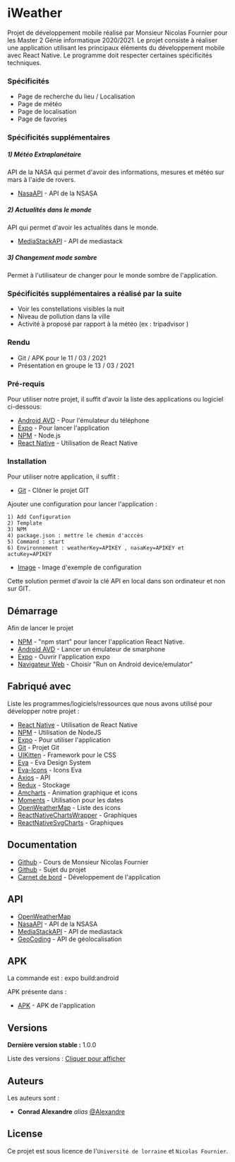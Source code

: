 # iWeather

Projet de développement mobile réalisé par Monsieur Nicolas Fournier pour les Master 2 Génie informatique 2020/2021.
Le projet consiste à réaliser une application utilisant les principaux éléments du développement mobile avec React Native.
Le programme doit respecter certaines spécificités techniques.

### Spécificités

- Page de recherche du lieu / Localisation
- Page de météo
- Page de localisation 
- Page de favories

### Spécificités supplémentaires

 ##### 1) Météo Extraplanétaire
 
 API de la NASA qui permet d'avoir des informations, mesures et météo sur mars à l'aide de rovers.
- [NasaAPI](https://api.nasa.gov/#signUp) - API de la NSASA

 ##### 2) Actualités dans le monde
 
 API qui permet d'avoir les actualités dans le monde.
- [MediaStackAPI](https://mediastack.com/documentation) - API de mediastack

 ##### 3) Changement mode sombre

Permet à l'utilisateur de changer pour le monde sombre de l'application.

### Spécificités supplémentaires a réalisé par la suite

- Voir les constellations visibles la nuit
- Niveau de pollution dans la ville
- Activité à proposé par rapport à la météo (ex : tripadvisor )

### Rendu

- Git / APK pour le 11 / 03 / 2021
- Présentation en groupe le 13 / 03 / 2021

### Pré-requis

Pour utiliser notre projet, il suffit d'avoir la liste des applications ou logiciel ci-dessous:

- [Android AVD](https://developer.android.com/studio/run/emulator) - Pour l'émulateur du téléphone
- [Expo](https://expo.io/) - Pour lancer l'application 
- [NPM](https://www.npmjs.com/) -  Node.js
- [React Native](https://docs.expo.io/) - Utilisation de React Native

### Installation

Pour utiliser notre application, il suffit :

* [Git](https://github.com/AlexandreConrad/iWeather) - Clôner le projet GIT

Ajouter une configuration pour lancer l'application :

    1) Add Configuration
    2) Template
    3) NPM
    4) package.json : mettre le chemin d'acccès
    5) Command : start
    6) Environnement : weatherKey=APIKEY , nasaKey=APIKEY et actuKey=APIKEY
    
* [Image](https://github.com/AlexandreConrad/iWeather/blob/main/docs/ConfigurationEnvironnement.PNG) - Image d'exemple de configuration

Cette solution permet d'avoir la clé API en local dans son ordinateur et non sur GIT.

## Démarrage

Afin de lancer le projet

* [NPM](https://www.npmjs.com/) - "npm start" pour lancer l'application React Native.
* [Android AVD](https://developer.android.com/studio/run/emulator) - Lancer un émulateur de smarphone
* [Expo](https://expo.io/) - Ouvrir l'application expo
* [Navigateur Web](http://localhost:19002/) - Choisir "Run on Android device/emulator"

## Fabriqué avec

Liste les programmes/logiciels/ressources que nous avons utilisé pour développer notre projet :

* [React Native](https://docs.expo.io/) - Utilisation de React Native
* [NPM](https://www.npmjs.com/) - Utilisation de NodeJS
* [Expo](https://expo.io/) - Pour utiliser l'application
* [Git](https://github.com/AlexandreConrad/iWeather) - Projet Git
* [UIKitten](https://akveo.github.io/react-native-ui-kitten/docs/getting-started/what-is-ui-kitten#whats-included) - Framework pour le CSS
* [Eva](https://colors.eva.design/?utm_campaign=eva_colors%20-%20home%20-%20kitten_docs&utm_source=ui_kitten&utm_medium=referral&utm_content=branding_article_link) - Eva Design System
* [Eva-Icons](https://akveo.github.io/eva-icons/#/) - Icons Eva
* [Axios](https://www.npmjs.com/package/axios) - API
* [Redux](https://www.npmjs.com/package/redux) - Stockage
* [Amcharts](https://www.amcharts.com/demos/) - Animation graphique et icons
* [Moments](https://momentjs.com/) - Utilisation pour les dates 
* [OpenWeatherMap](https://openweathermap.org/weather-conditions#Weather-Condition-Codes-2) - Liste des icons
* [ReactNativeChartsWrapper](https://github.com/wuxudong/react-native-charts-wrapper) - Graphiques
* [ReactNativeSvgCharts](https://github.com/JesperLekland/react-native-svg-charts) - Graphiques

## Documentation

* [Github](https://github.com/FournierNico/2020_2021_CoursDevMobile) - Cours de Monsieur Nicolas Fournier
* [Github](https://github.com/AlexandreConrad/iWeather/blob/main/docs/Mobile_projet_-_MGI_-_2020-2021.pdf) - Sujet du projet
* [Carnet de bord](https://github.com/AlexandreConrad/iWeather/commits/main) - Développement de l'application

## API

* [OpenWeatherMap](https://openweathermap.org/) 
* [NasaAPI](https://api.nasa.gov/#signUp) - API de la NSASA
* [MediaStackAPI](https://mediastack.com/documentation) - API de mediastack
* [GeoCoding](https://developers.google.com/maps/documentation/geocoding/overview) - API de géolocalisation

## APK

La commande est : expo build:android

APK présente dans :
* [APK](https://github.com/AlexandreConrad/iWeather/blob/main/apk/) - APK de l'application

## Versions

**Dernière version stable :** 1.0.0

Liste des versions : [Cliquer pour afficher](https://github.com/AlexandreConrad/iWeather/tags)


## Auteurs
Les auteurs sont : 
* **Conrad Alexandre** _alias_ [@Alexandre](https://github.com/AlexandreConrad/iWeather/commits?author=AlexandreConrad)

## License

Ce projet est sous licence de l'`Université de lorraine` et `Nicolas Fournier`.
